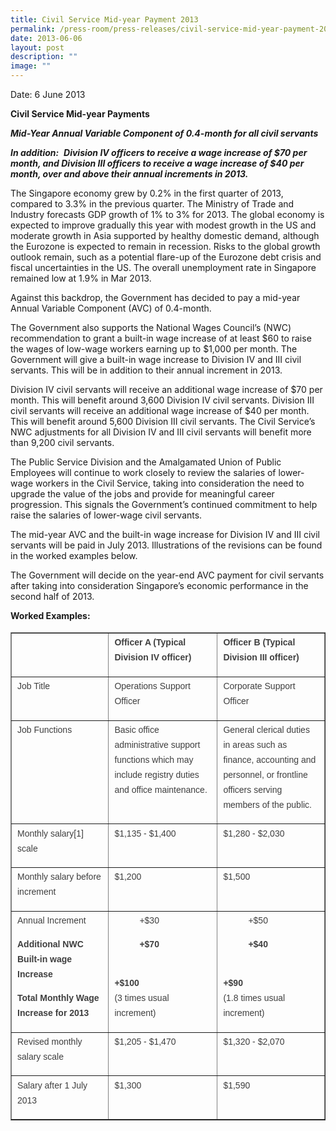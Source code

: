 ```yaml
---
title: Civil Service Mid‑year Payment 2013
permalink: /press-room/press-releases/civil-service-mid-year-payment-2013/
date: 2013-06-06
layout: post
description: ""
image: ""
---
```



Date: 6 June 2013

**Civil Service Mid-year Payments** 

**_Mid-Year Annual Variable Component of 0.4-month for all civil servants_**

**_In addition:_** 
**_Division IV officers to receive a wage increase of $70 per month, and Division III officers to receive a wage increase of $40 per month, over and above their annual increments in 2013._**

The Singapore economy grew by 0.2% in the first quarter of 2013, compared to 3.3% in the previous quarter. The Ministry of Trade and Industry forecasts GDP growth of 1% to 3% for 2013. The global economy is expected to improve gradually this year with modest growth in the US and moderate growth in Asia supported by healthy domestic demand, although the Eurozone is expected to remain in recession. Risks to the global growth outlook remain, such as a potential flare-up of the Eurozone debt crisis and fiscal uncertainties in the US. The overall unemployment rate in Singapore remained low at 1.9% in Mar 2013.  
  
Against this backdrop, the Government has decided to pay a mid-year Annual Variable Component (AVC) of 0.4-month.  
  
The Government also supports the National Wages Council’s (NWC) recommendation to grant a built-in wage increase of at least $60 to raise the wages of low-wage workers earning up to $1,000 per month. The Government will give a built-in wage increase to Division IV and III civil servants. This will be in addition to their annual increment in 2013.  
  
Division IV civil servants will receive an additional wage increase of $70 per month. This will benefit around 3,600 Division IV civil servants. Division III civil servants will receive an additional wage increase of $40 per month. This will benefit around 5,600 Division III civil servants. The Civil Service’s NWC adjustments for all Division IV and III civil servants will benefit more than 9,200 civil servants.  
  
The Public Service Division and the Amalgamated Union of Public Employees will continue to work closely to review the salaries of lower-wage workers in the Civil Service, taking into consideration the need to upgrade the value of the jobs and provide for meaningful career progression. This signals the Government’s continued commitment to help raise the salaries of lower-wage civil servants.    
  
The mid-year AVC and the built-in wage increase for Division IV and III civil servants will be paid in July 2013. Illustrations of the revisions can be found in the worked examples below.  
  
The Government will decide on the year-end AVC payment for civil servants after taking into consideration Singapore’s economic performance in the second half of 2013.  
  
  

**Worked Examples:**

<table border="1'" style="font-style: normal; font-variant-caps: normal; font-weight: 400; letter-spacing: normal; orphans: auto; text-align: start; text-transform: none; white-space: normal; widows: auto; word-spacing: 0px; -webkit-text-size-adjust: auto; -webkit-text-stroke-width: 0px; text-decoration: none; box-sizing: border-box; vertical-align: top; caret-color: rgb(63, 63, 63); color: rgb(63, 63, 63); font-family: &quot;DM Sans&quot;, sans-serif; font-size: 18px;"><tbody style="box-sizing: border-box; vertical-align: top;"><tr style="box-sizing: border-box; vertical-align: top;"><td style="box-sizing: border-box; vertical-align: top;">&nbsp;</td><td valign="top" style="box-sizing: border-box; vertical-align: top; width: 215px;"><p style="box-sizing: border-box; vertical-align: top; margin-top: 0px; font-size: 0.875rem; line-height: 1.71429em; margin-bottom: 1em;"><strong style="box-sizing: border-box; vertical-align: top;">Officer A (Typical Division IV officer)</strong></p></td><td valign="top" style="box-sizing: border-box; vertical-align: top; width: 220px;"><p style="box-sizing: border-box; vertical-align: top; margin-top: 0px; font-size: 0.875rem; line-height: 1.71429em; margin-bottom: 1em;"><strong style="box-sizing: border-box; vertical-align: top;">Officer B (Typical Division III officer)</strong></p></td></tr><tr style="box-sizing: border-box; vertical-align: top;"><td valign="top" style="box-sizing: border-box; vertical-align: top; width: 196px;"><p style="box-sizing: border-box; vertical-align: top; margin-top: 0px; font-size: 0.875rem; line-height: 1.71429em; margin-bottom: 1em;">Job Title</p></td><td valign="top" style="box-sizing: border-box; vertical-align: top; width: 215px;"><p style="box-sizing: border-box; vertical-align: top; margin-top: 0px; font-size: 0.875rem; line-height: 1.71429em; margin-bottom: 1em;">Operations Support Officer</p></td><td valign="top" style="box-sizing: border-box; vertical-align: top; width: 220px;"><p style="box-sizing: border-box; vertical-align: top; margin-top: 0px; font-size: 0.875rem; line-height: 1.71429em; margin-bottom: 1em;">Corporate Support Officer</p></td></tr><tr style="box-sizing: border-box; vertical-align: top;"><td valign="top" style="box-sizing: border-box; vertical-align: top; width: 196px;"><p style="box-sizing: border-box; vertical-align: top; margin-top: 0px; font-size: 0.875rem; line-height: 1.71429em; margin-bottom: 1em;">Job Functions</p></td><td valign="top" style="box-sizing: border-box; vertical-align: top; width: 215px;"><p style="box-sizing: border-box; vertical-align: top; margin-top: 0px; font-size: 0.875rem; line-height: 1.71429em; margin-bottom: 1em;">Basic office administrative support functions which may include registry duties and office maintenance.</p></td><td valign="top" style="box-sizing: border-box; vertical-align: top; width: 220px;"><p style="box-sizing: border-box; vertical-align: top; margin-top: 0px; font-size: 0.875rem; line-height: 1.71429em; margin-bottom: 1em;">General clerical duties in areas such as finance, accounting and personnel, or frontline officers serving members of the public.</p></td></tr><tr style="box-sizing: border-box; vertical-align: top;"><td valign="top" style="box-sizing: border-box; vertical-align: top; width: 196px;"><p style="box-sizing: border-box; vertical-align: top; margin-top: 0px; font-size: 0.875rem; line-height: 1.71429em; margin-bottom: 1em;">Monthly salary<a name="_ftnref1" style="box-sizing: border-box; vertical-align: top; color: rgb(57, 107, 176); text-decoration: underline; transition: opacity 0.2s cubic-bezier(0.215, 0.61, 0.355, 1) 0s, color 0.2s cubic-bezier(0.215, 0.61, 0.355, 1) 0s;"></a>[1] scale</p></td><td valign="top" style="box-sizing: border-box; vertical-align: top; width: 215px;"><p style="box-sizing: border-box; vertical-align: top; margin-top: 0px; font-size: 0.875rem; line-height: 1.71429em; margin-bottom: 1em;">$1,135 - $1,400</p></td><td valign="top" style="box-sizing: border-box; vertical-align: top; width: 220px;"><p style="box-sizing: border-box; vertical-align: top; margin-top: 0px; font-size: 0.875rem; line-height: 1.71429em; margin-bottom: 1em;">$1,280 - $2,030</p></td></tr><tr style="box-sizing: border-box; vertical-align: top;"><td valign="top" style="box-sizing: border-box; vertical-align: top; width: 196px;"><p style="box-sizing: border-box; vertical-align: top; margin-top: 0px; font-size: 0.875rem; line-height: 1.71429em; margin-bottom: 1em;">Monthly salary before increment</p></td><td valign="top" style="box-sizing: border-box; vertical-align: top; width: 215px;"><p style="box-sizing: border-box; vertical-align: top; margin-top: 0px; font-size: 0.875rem; line-height: 1.71429em; margin-bottom: 1em;">$1,200</p></td><td valign="top" style="box-sizing: border-box; vertical-align: top; width: 220px;"><p style="box-sizing: border-box; vertical-align: top; margin-top: 0px; font-size: 0.875rem; line-height: 1.71429em; margin-bottom: 1em;">$1,500</p></td></tr><tr style="box-sizing: border-box; vertical-align: top;"><td valign="top" style="box-sizing: border-box; vertical-align: top; width: 196px;"><p style="box-sizing: border-box; vertical-align: top; margin-top: 0px; font-size: 0.875rem; line-height: 1.71429em; margin-bottom: 1em;">Annual Increment</p><p style="box-sizing: border-box; vertical-align: top; margin-top: 0px; font-size: 0.875rem; line-height: 1.71429em; margin-bottom: 1em;"><strong style="box-sizing: border-box; vertical-align: top;">Additional NWC Built-in wage Increase<span class="Apple-converted-space">&nbsp;</span></strong></p><p style="box-sizing: border-box; vertical-align: top; margin-top: 0px; font-size: 0.875rem; line-height: 1.71429em; margin-bottom: 1em;"><strong style="box-sizing: border-box; vertical-align: top;">Total Monthly Wage Increase for 2013</strong></p></td><td valign="top" style="box-sizing: border-box; vertical-align: top; width: 215px;"><p style="box-sizing: border-box; vertical-align: top; margin-top: 0px; font-size: 0.875rem; line-height: 1.71429em; margin-bottom: 1em; margin-left: 40px;">+$30</p><p style="box-sizing: border-box; vertical-align: top; margin-top: 0px; font-size: 0.875rem; line-height: 1.71429em; margin-bottom: 1em; margin-left: 40px;"><strong style="box-sizing: border-box; vertical-align: top;">+$70</strong></p><p style="box-sizing: border-box; vertical-align: top; margin-top: 0px; font-size: 0.875rem; line-height: 1.71429em; margin-bottom: 1em;"><strong style="box-sizing: border-box; vertical-align: top;"><br style="box-sizing: border-box; vertical-align: top;">+$100</strong><br style="box-sizing: border-box; vertical-align: top;">(3 times usual increment)</p></td><td valign="top" style="box-sizing: border-box; vertical-align: top; width: 220px;"><p style="box-sizing: border-box; vertical-align: top; margin-top: 0px; font-size: 0.875rem; line-height: 1.71429em; margin-bottom: 1em; margin-left: 40px;">+$50</p><p style="box-sizing: border-box; vertical-align: top; margin-top: 0px; font-size: 0.875rem; line-height: 1.71429em; margin-bottom: 1em; margin-left: 40px;"><strong style="box-sizing: border-box; vertical-align: top;">+$40</strong></p><p style="box-sizing: border-box; vertical-align: top; margin-top: 0px; font-size: 0.875rem; line-height: 1.71429em; margin-bottom: 1em;"><strong style="box-sizing: border-box; vertical-align: top;"><br style="box-sizing: border-box; vertical-align: top;">+$90</strong><br style="box-sizing: border-box; vertical-align: top;">(1.8 times usual increment)</p></td></tr><tr style="box-sizing: border-box; vertical-align: top;"><td style="box-sizing: border-box; vertical-align: top; width: 196px;"><p style="box-sizing: border-box; vertical-align: top; margin-top: 0px; font-size: 0.875rem; line-height: 1.71429em; margin-bottom: 1em;">Revised monthly salary scale</p></td><td valign="top" style="box-sizing: border-box; vertical-align: top; width: 215px;"><p style="box-sizing: border-box; vertical-align: top; margin-top: 0px; font-size: 0.875rem; line-height: 1.71429em; margin-bottom: 1em;">$1,205 - $1,470</p></td><td valign="top" style="box-sizing: border-box; vertical-align: top; width: 220px;"><p style="box-sizing: border-box; vertical-align: top; margin-top: 0px; font-size: 0.875rem; line-height: 1.71429em; margin-bottom: 1em;">$1,320 - $2,070</p></td></tr><tr style="box-sizing: border-box; vertical-align: top;"><td valign="top" style="box-sizing: border-box; vertical-align: top; width: 196px;"><p style="box-sizing: border-box; vertical-align: top; margin-top: 0px; font-size: 0.875rem; line-height: 1.71429em; margin-bottom: 1em;">Salary after 1 July 2013</p></td><td valign="top" style="box-sizing: border-box; vertical-align: top; width: 215px;"><p style="box-sizing: border-box; vertical-align: top; margin-top: 0px; font-size: 0.875rem; line-height: 1.71429em; margin-bottom: 1em;">$1,300</p></td><td valign="top" style="box-sizing: border-box; vertical-align: top; width: 220px;"><p style="box-sizing: border-box; vertical-align: top; margin-top: 0px; font-size: 0.875rem; line-height: 1.71429em; margin-bottom: 1em;">$1,590</p></td></tr></tbody></table>